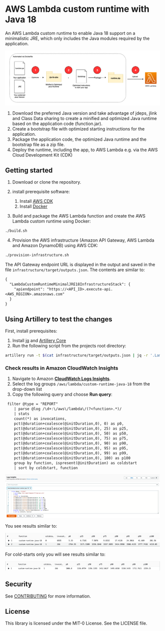 # AWS Lambda custom runtime with Java 18
An AWS Lambda custom runtime to enable Java 18 support on a minimalistic JRE, which only includes the Java modules required by the application.

![overview](docs/overview.png)

1.	Download the preferred Java version and take advantage of jdeps, jlink and Class Data sharing to create a minified and optimized Java runtime based on the application code (function.jar).
2.	Create a bootstrap file with optimized starting instructions for the application.
3.	Package the application code, the optimized Java runtime and the bootstrap file as a zip file.
4.	Deploy the runtime, including the app, to AWS Lambda e.g. via the AWS Cloud Development Kit (CDK)

## Getting started

1. Download or clone the repository.
   
2. install prerequisite software:
    1. Install [AWS CDK](https://docs.aws.amazon.com/cdk/latest/guide/getting_started.html)   
    2. Install [Docker](https://docs.docker.com/get-docker/)

3. Build and package the AWS Lambda function and create the AWS Lambda custom runtime using Docker:

```bash
./build.sh
```

4. Provision the AWS infrastructure (Amazon API Gateway, AWS Lambda and Amazon DynamoDB) using AWS CDK:

```bash
./provision-infrastructure.sh
```

The API Gateway endpoint URL is displayed in the output and saved in the file `infrastructure/target/outputs.json`. The contents are similar to:

```
{
  "LambdaCustomRuntimeMinimalJRE18InfrastructureStack": {
    "apiendpoint": "https://<API_ID>.execute-api.<AWS_REGION>.amazonaws.com"
  }
}
```

## Using Artillery to test the changes

First, install prerequisites:

1. Install [jq](https://stedolan.github.io/jq/) and [Artillery Core](https://artillery.io/docs/guides/getting-started/installing-artillery.html)
2. Run the following script from the projects root directory:

```bash
artillery run -t $(cat infrastructure/target/outputs.json | jq -r '.LambdaCustomRuntimeMinimalJRE18InfrastructureStack.apiendpoint') -v '{ "url": "/custom-runtime" }' infrastructure/loadtest.yml
```


### Check results in Amazon CloudWatch Insights

1. Navigate to Amazon **[CloudWatch Logs Insights](https://console.aws.amazon.com/cloudwatch/home?#logsV2:logs-insights)**.
2. Select the log groups `/aws/lambda/custom-runtime-java-18` from the drop-down list
3. Copy the following query and choose **Run query**:

```
 filter @type = "REPORT"
    | parse @log /\d+:\/aws\/lambda\/(?<function>.*)/
    | stats
    count(*) as invocations,
    pct(@duration+coalesce(@initDuration,0), 0) as p0,
    pct(@duration+coalesce(@initDuration,0), 25) as p25,
    pct(@duration+coalesce(@initDuration,0), 50) as p50,
    pct(@duration+coalesce(@initDuration,0), 75) as p75,
    pct(@duration+coalesce(@initDuration,0), 90) as p90,
    pct(@duration+coalesce(@initDuration,0), 95) as p95,
    pct(@duration+coalesce(@initDuration,0), 99) as p99,
    pct(@duration+coalesce(@initDuration,0), 100) as p100
    group by function, ispresent(@initDuration) as coldstart
    | sort by coldstart, function
```

![AWS Console](docs/insights-query.png)

You see results similar to:

![Resuts](docs/results.png)

For cold-starts only you will see results similar to:

![Resuts](docs/cold-start-only.png)

## Security

See [CONTRIBUTING](CONTRIBUTING.md#security-issue-notifications) for more information.

## License

This library is licensed under the MIT-0 License. See the LICENSE file.
